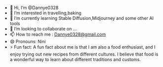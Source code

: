 - 👋 Hi, I’m @Dannye0328
- 👀 I’m interested in travelling,baking
- 🌱 I’m currently learning Stable Diffusion,Midjourney and some other AI tools
- 💞️ I’m looking to collaborate on ...
- 📫 How to reach me : Dannye0328@gmail.com
- 😄 Pronouns: Nini
- ⚡ Fun fact: A fun fact about me is that I am also a food enthusiast, and I enjoy trying out new recipes from different cultures. I believe that food is a wonderful way to learn about different traditions and customs. 

<!---
Dannye0328/Dannye0328 is a ✨ special ✨ repository because its `README.md` (this file) appears on your GitHub profile.
You can click the Preview link to take a look at your changes.
--->
